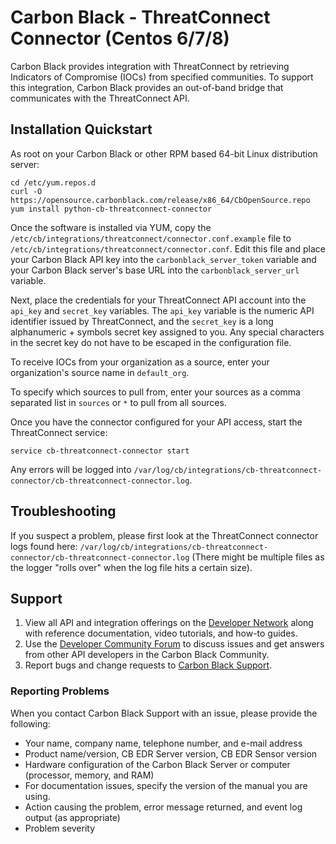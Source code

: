 # Carbon Black - ThreatConnect Connector (Centos 6/7/8)

Carbon Black provides integration with ThreatConnect by retrieving Indicators of
Compromise (IOCs) from specified communities. To support this integration, Carbon
Black provides an out-of-band bridge that communicates with the ThreatConnect API.

## Installation Quickstart

As root on your Carbon Black or other RPM based 64-bit Linux distribution server:
```
cd /etc/yum.repos.d
curl -O https://opensource.carbonblack.com/release/x86_64/CbOpenSource.repo
yum install python-cb-threatconnect-connector
```

Once the software is installed via YUM, copy the 
`/etc/cb/integrations/threatconnect/connector.conf.example` file to 
`/etc/cb/integrations/threatconnect/connector.conf`.
 Edit this file and place your Carbon Black API key into the 
`carbonblack_server_token` variable and your Carbon Black server's base URL into the `carbonblack_server_url` variable.

Next, place the credentials for your ThreatConnect API account into the `api_key` and `secret_key` variables. The 
`api_key` variable is the numeric API identifier issued by ThreatConnect, and the `secret_key` is a long alphanumeric +
symbols secret key assigned to you. Any special characters in the secret key do not have to be escaped in the
configuration file.

To receive IOCs from your organization as a source, enter your organization's source name in `default_org`.

To specify which sources to pull from, enter your sources as a comma separated list in `sources` or `*` to pull from all
sources.

Once you have the connector configured for your API access, start the ThreatConnect service:
```
service cb-threatconnect-connector start
```

Any errors will be logged into `/var/log/cb/integrations/cb-threatconnect-connector/cb-threatconnect-connector.log`.

## Troubleshooting

If you suspect a problem, please first look at the ThreatConnect connector logs found here: 
`/var/log/cb/integrations/cb-threatconnect-connector/cb-threatconnect-connector.log`
(There might be multiple files as the logger "rolls over" when the log file hits a certain size).

## Support

1. View all API and integration offerings on the [Developer Network](https://developer.carbonblack.com/) along with reference documentation, video tutorials, and how-to guides.
2. Use the [Developer Community Forum](https://community.carbonblack.com/t5/Developer-Relations/bd-p/developer-relations) to discuss issues and get answers from other API developers in the Carbon Black Community.
3. Report bugs and change requests to [Carbon Black Support](http://carbonblack.com/resources/support/).

### Reporting Problems

When you contact Carbon Black Support with an issue, please provide the following:

* Your name, company name, telephone number, and e-mail address
* Product name/version, CB EDR Server version, CB EDR Sensor version
* Hardware configuration of the Carbon Black Server or computer (processor, memory, and RAM) 
* For documentation issues, specify the version of the manual you are using. 
* Action causing the problem, error message returned, and event log output (as appropriate) 
* Problem severity
